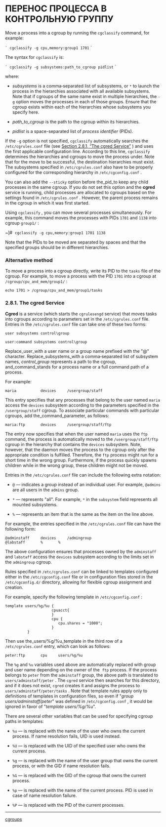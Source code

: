 # ПЕРЕНОС ПРОЦЕССА В КОНТРОЛЬНУЮ ГРУППУ

Move a process into a cgroup by running the  `cgclassify`  command, for example:

 `` `
cgclassify -g cpu,memory:group1 1701
 `` `

The syntax for  `cgclassify`  is:

 `` `
cgclassify -g subsystems:path_to_cgroup pidlist
 `` `

where:

*   _subsystems_ is a comma‑separated list of subsystems, or  `*`  to launch the process in the hierarchies associated with all available subsystems. Note that if cgroups of the same name exist in multiple hierarchies, the  `-g`  option moves the processes in each of those groups. Ensure that the cgroup exists within each of the hierarchies whose subsystems you specify here.
    
*   _path\_to\_cgroup_ is the path to the cgroup within its hierarchies.
    
*   _pidlist_ is a space-separated list of _process identifier_ (PIDs).
    

If the  `-g`  option is not specified,  `cgclassify` automatically searches the `/etc/cgrules.conf` file (see [Section 2.8.1, “The cgred Service”](https://access.redhat.com/documentation/en-us/red_hat_enterprise_linux/6/html/resource_management_guide/sec-Moving_a_Process_to_a_Control_Group#The_cgred_Service) ) and uses the first applicable configuration line. According to this line, `cgclassify` determines the hierarchies and cgroups to move the process under. Note that for the move to be successful, the destination hierarchies must exist. The subsystems specified in `/etc/cgrules.conf` also have to be properly configured for the corresponding hierarchy in `/etc/cgconfig.conf` .

You can also add the `--sticky` option before the_pid_to keep any child processes in the same cgroup. If you do not set this option and the **cgred** service is running, child processes are allocated to cgroups based on the settings found in `/etc/cgrules.conf` . However, the parent process remains in the cgroup in which it was first started.

Using `cgclassify` , you can move several processes simultaneously. For example, this command moves the processes with PIDs `1701` and `1138` into cgroup `group1/` :

~\]#  `cgclassify -g cpu,memory:group1 1701 1138` 

Note that the PIDs to be moved are separated by spaces and that the specified groups should be in different hierarchies.

### Alternative method

To move a process into a cgroup directly, write its PID to the `tasks` file of the cgroup. For example, to move a process with the PID `1701` into a cgroup at `/cgroup/cpu_and_mem/group1/` :

```
echo 1701 > /cgroup/cpu_and_mem/group1/tasks
```

### 2.8.1. The cgred Service

 **Cgred** is a service (which starts the `cgrulesengd` service) that moves tasks into cgroups according to parameters set in the `/etc/cgrules.conf` file. Entries in the `/etc/cgrules.conf` file can take one of these two forms:

```
user subsystems control\group

user:command subsystems control\group
```

Replace_user_with a user name or a group name prefixed with the "@" character. Replace_subsystems_with a comma‑separated list of subsystem names, _control\_group_ represents a path to the cgroup, and_command_stands for a process name or a full command path of a process.

For example:

```
maria			devices		/usergroup/staff
```

This entry specifies that any processes that belong to the user named `maria` access the `devices` subsystem according to the parameters specified in the `/usergroup/staff` cgroup. To associate particular commands with particular cgroups, add the_command_parameter, as follows:

```
maria:ftp		devices		/usergroup/staff/ftp
```

The entry now specifies that when the user named `maria` uses the `ftp` command, the process is automatically moved to the `/usergroup/staff/ftp` cgroup in the hierarchy that contains the `devices` subsystem. Note, however, that the daemon moves the process to the cgroup only after the appropriate condition is fulfilled. Therefore, the `ftp` process might run for a short time in the wrong group. Furthermore, if the process quickly spawns children while in the wrong group, these children might not be moved.

Entries in the `/etc/cgrules.conf` file can include the following extra notation:

*    `@` — indicates a group instead of an individual user. For example, `@admins` are all users in the `admins` group.
    
*    `*` — represents "all". For example, `*` in the `subsystem` field represents all mounted subsystems.
    
*    `%` — represents an item that is the same as the item on the line above.
    

For example, the entries specified in the `/etc/cgrules.conf` file can have the following form:

```
@adminstaff		devices		/admingroup
@labstaff		%		%
```

The above configuration ensures that processes owned by the `adminstaff` and `labstaff` access the `devices` subsystem according to the limits set in the `admingroup` cgroup.

Rules specified in `/etc/cgrules.conf` can be linked to templates configured either in the `/etc/cgconfig.conf` file or in configuration files stored in the `/etc/cgconfig.d/` directory, allowing for flexible cgroup assignment and creation.

For example, specify the following template in `/etc/cgconfig.conf` :

```
template users/%g/%u {
                     cpuacct{
                     }
                     cpu {
                        cpu.shares = "1000";
                     }
          }
```

Then use the_users/%g/%u_template in the third row of a `/etc/cgrules.conf` entry, which can look as follows:

```
peter:ftp		cpu		users/%g/%u
```

The `%g` and `%u` variables used above are automatically replaced with group and user name depending on the owner of the  `ftp` process. If the process belongs to `peter` from the `adminstaff` group, the above path is translated to `users/adminstaff/peter` . The `cgred` service then searches for this directory, and if it does not exist, `cgred` creates it and assigns the process to `users/adminstaff/peter/tasks` . Note that template rules apply only to definitions of templates in configuration files, so even if "_group users/adminstaff/peter_" was defined in `/etc/cgconfig.conf` , it would be ignored in favor of "_template users/%g/%u_".

There are several other variables that can be used for specifying cgroup paths in templates:

*    `%u` — is replaced with the name of the user who owns the current process. If name resolution fails, UID is used instead.
    
*    `%U` — is replaced with the UID of the specified user who owns the current process.
    
*    `%g` — is replaced with the name of the user group that owns the current process, or with the GID if name resolution fails.
    
*    `%G` — is replaced with the GID of the cgroup that owns the current process.
    
*    `%p` — is replaced with the name of the current process. PID is used in case of name resolution failure.
    
*    `%P` — is replaced with the PID of the current processes.



**********
[cgroups](/tags/cgroups.md)
